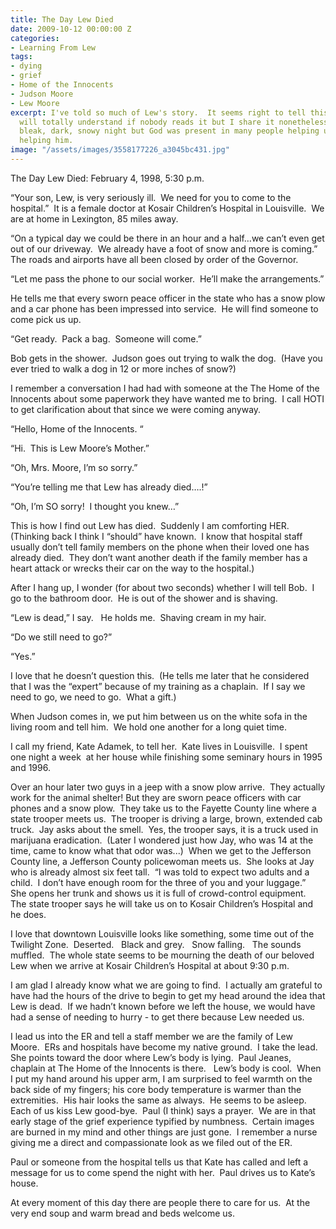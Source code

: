 ```yaml
---
title: The Day Lew Died
date: 2009-10-12 00:00:00 Z
categories:
- Learning From Lew
tags:
- dying
- grief
- Home of the Innocents
- Judson Moore
- Lew Moore
excerpt: I've told so much of Lew's story.  It seems right to tell this part, too.  I
  will totally understand if nobody reads it but I share it nonetheless.  It was a
  bleak, dark, snowy night but God was present in many people helping us and in Lew,
  helping him.
image: "/assets/images/3558177226_a3045bc431.jpg"
---
```


The Day Lew Died: February 4, 1998, 5:30 p.m.

“Your son, Lew, is very seriously ill.  We need for you to come to the hospital.”  It is a female doctor at Kosair Children’s Hospital in Louisville.  We are at home in Lexington, 85 miles away.

“On a typical day we could be there in an hour and a half…we can’t even get out of our driveway.  We already have a foot of snow and more is coming.”  The roads and airports have all been closed by order of the Governor.

“Let me pass the phone to our social worker.  He’ll make the arrangements.”

He tells me that every sworn peace officer in the state who has a snow plow and a car phone has been impressed into service.  He will find someone to come pick us up.

“Get ready.  Pack a bag.  Someone will come.”

Bob gets in the shower.  Judson goes out trying to walk the dog.  (Have you ever tried to walk a dog in 12 or more inches of snow?)

I remember a conversation I had had with someone at the The Home of the Innocents about some paperwork they have wanted me to bring.  I call HOTI to get clarification about that since we were coming anyway.

“Hello, Home of the Innocents. “

“Hi.  This is Lew Moore’s Mother.”

“Oh, Mrs. Moore, I’m so sorry.”

“You’re telling me that Lew has already died….!”

“Oh, I’m SO sorry!  I thought you knew…”

This is how I find out Lew has died.  Suddenly I am comforting HER.  (Thinking back I think I “should” have known.  I know that hospital staff usually don’t tell family members on the phone when their loved one has already died.  They don’t want another death if the family member has a heart attack or wrecks their car on the way to the hospital.)

After I hang up, I wonder (for about two seconds) whether I will tell Bob.  I go to the bathroom door.  He is out of the shower and is shaving.

“Lew is dead,” I say.   He holds me.  Shaving cream in my hair.

“Do we still need to go?”

“Yes.”

I love that he doesn’t question this.  (He tells me later that he considered that I was the “expert” because of my training as a chaplain.  If I say we need to go, we need to go.  What a gift.)

When Judson comes in, we put him between us on the white sofa in the living room and tell him.  We hold one another for a long quiet time.

I call my friend, Kate Adamek, to tell her.  Kate lives in Louisville.  I spent one night a week  at her house while finishing some seminary hours in 1995 and 1996.

Over an hour later two guys in a jeep with a snow plow arrive.  They actually work for the animal shelter! But they are sworn peace officers with car phones and a snow plow.  They take us to the Fayette County line where a state trooper meets us.  The trooper is driving a large, brown, extended cab truck.  Jay asks about the smell.  Yes, the trooper says, it is a truck used in marijuana eradication.  (Later I wondered just how Jay, who was 14 at the time, came to know what that odor was...)  When we get to the Jefferson County line, a Jefferson County policewoman meets us.  She looks at Jay who is already almost six feet tall.  “I was told to expect two adults and a child.  I don’t have enough room for the three of you and your luggage.”  She opens her trunk and shows us it is full of crowd-control equipment.  The state trooper says he will take us on to Kosair Children’s Hospital and he does.

I love that downtown Louisville looks like something, some time out of the Twilight Zone.  Deserted.   Black and grey.   Snow falling.   The sounds muffled.  The whole state seems to be mourning the death of our beloved Lew when we arrive at Kosair Children’s Hospital at about 9:30 p.m.

I am glad I already know what we are going to find.  I actually am grateful to have had the hours of the drive to begin to get my head around the idea that Lew is dead.  If we hadn’t known before we left the house, we would have had a sense of needing to hurry - to get there because Lew needed us.

I lead us into the ER and tell a staff member we are the family of Lew Moore.  ERs and hospitals have become my native ground.  I take the lead.  She points toward the door where Lew’s body is lying.  Paul Jeanes, chaplain at The Home of the Innocents is there.   Lew’s body is cool.  When I put my hand around his upper arm, I am surprised to feel warmth on the back side of my fingers; his core body temperature is warmer than the extremities.  His hair looks the same as always.  He seems to be asleep.  Each of us kiss Lew good-bye.  Paul (I think) says a prayer.  We are in that early stage of the grief experience typified by numbness.  Certain images are burned in my mind and other things are just gone.  I remember a nurse giving me a direct and compassionate look as we filed out of the ER.

Paul or someone from the hospital tells us that Kate has called and left a message for us to come spend the night with her.  Paul drives us to Kate’s house.

At every moment of this day there are people there to care for us.  At the very end soup and warm bread and beds welcome us.
